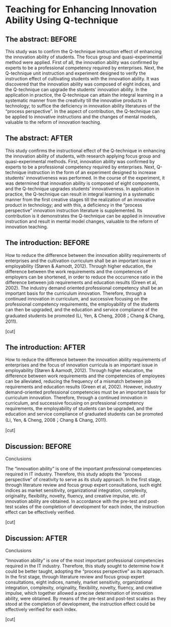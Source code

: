 ﻿# Teaching for Enhancing Innovation Ability Using Q-technique

## The abstract: BEFORE

This study was to confirm the Q-technique instruction effect of enhancing the innovation ability of students. The focus group and quasi-experimental method were applied. First of all, the innovation ability was confirmed by experts to be a professional competency required by enterprises. Next, the Q-technique unit instruction and experiment designed to verify the instruction effect of cultivating students with the innovation ability. It was discovered that the innovation ability was composed of eight indices, and the Q-technique can upgrade the students’ innovation ability. In the application in practice, the Q-technique can attain the integral learning in a systematic manner from the creativity till the innovative products in technology; to suffice the deficiency in innovation ability literatures of the “process perspective”. In the aspect of contribution, the Q-technique can be applied to innovative instructions and the changes of mental models, valuable to the reform of innovation teaching. 

## The abstract: AFTER

This study confirms the instructional effect of the Q-technique in enhancing the innovation ability of students, with research applying focus group and quasi-experimental methods. First, innovation ability was confirmed by experts to be a professional competency required by enterprises. Next, Q-technique instruction in the form of an experiment designed to increase students' innovativeness was performed. In the course of the experiment, it was determined that innovation ability is composed of eight components, and the Q-technique upgrades students’ innovativeness. In application in practice, the Q-technique can result in integral learning in a systematic manner from the first creative stages till the realization of an innovative product in technology; and with this, a deficiency in the “process perspective” innovation instruction literature is supplemented. Its contribution is it demonstrates the Q-technique can be applied in innovative instruction and result in mental model changes, valuable to the reform of innovation teaching. 

## The introduction: BEFORE

How to reduce the difference between the innovation ability requirements of enterprises and the cultivation curriculum shall be an important issue in employability (Støren & Aamodt, 2012). Through higher education, the difference between the work requirements and the competences of employers can be shortened, in order to reduce the occurrence ratio in the difference between job requirements and education results (Green et al, 2002). The industry demand oriented professional competency shall be an important basis for the curriculum innovation. Therefore, through a continued innovation in curriculum, and successive focusing on the professional competency requirements, the employability of the students can then be upgraded, and the education and service compliance of the graduated students be promoted (Li, Yen, & Cheng, 2008；Chang & Chang, 2011). 

[cut]

## The introduction: AFTER

How to reduce the difference between the innovation ability requirements of enterprises and the focus of innovation curricula is an important issue in employability (Støren & Aamodt, 2012). Through higher education, the difference between work requirements and the competencies of employees can be alleviated, reducing the frequency of a mismatch between job requirements and education results (Green et al, 2002). However, industry demand-oriented professional competencies must be an important basis for curriculum innovation. Therefore, through a continued innovation in curriculum, and successive focusing on professional competency requirements, the employability of students can be upgraded, and the education and service compliance of graduated students can be promoted (Li, Yen, & Cheng, 2008；Chang & Chang, 2011). 

[cut]

## Discussion: BEFORE

Conclusions

The “innovation ability” is one of the important professional competencies required in IT industry. Therefore, this study adopts the “process perspective” of creativity to serve as its study approach. In the first stage, through literature review and focus group expert consultations, such eight indices as market sensitivity, organizational integration, complexity, originality, flexibility, novelty, fluency, and creative impulse, etc. of innovation ability are obtained. In accordance with the pre-test and post-test scales of the completion of development for each index, the instruction effect can be effectively verified.  

[cut]

## Discussion: AFTER

Conclusions

“Innovation ability” is one of the most important professional competencies required in the IT industry. Therefore, this study sought to determine how it could be better taught, adopting the “process perspective” as its approach. In the first stage, through literature review and focus group expert consultations, eight indices, namely, market sensitivity, organizational integration, complexity, originality, flexibility, novelty, fluency, and creative impulse, which together allowed a precise determination of innovation ability, were obtained. By means of the pre-test and post-test scales as they stood at the completion of development, the instruction effect could be effectively verified for each index.  

[cut]
